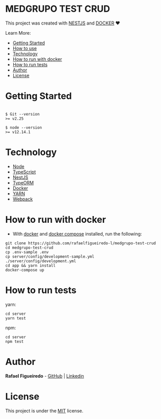 # MEDGRUPO TEST CRUD

This project was created with [NESTJS](https://nestjs.com/) and [DOCKER](https://docs.docker.com/) ❤️<br/>

Learn More:

- [Getting Started](#getting-started)
- [How to use](#how-to-use)
- [Technology](#technology)
- [How to run with docker](#how-to-run-with-docker)
- [How to run tests](#how-to-run-tests)
- [Author](#author)
- [License](#license)

# Getting Started

```

$ Git --version
>= v2.25

$ node --version
>= v12.14.1

```

# Technology

- [Node](https://nodejs.org/)
- [TypeScript](https://www.typescriptlang.org/docs/home)
- [NestJS](https://nestjs.com/)
- [TypeORM](https://typeorm.io/)
- [Docker](https://www.docker.com/)
- [YARN](https://yarnpkg.com/)
- [Webpack](https://webpack.js.org/)

# How to run with docker

- With [docker](https://docs.docker.com/install/ 'docker') and [docker compose](https://docs.docker.com/compose/install/ 'docker compose') installed, run the following:

```
git clone https://github.com/rafaelfigueiredo-l/medgrupo-test-crud
cd medgrupo-test-crud
cp .env-sample .env
cp server/config/development-sample.yml ./server/config/development.yml
cd app && yarn install
docker-compose up
```

# How to run tests

yarn:

```
cd server
yarn test
```

npm:

```
cd server
npm test
```

# Author

**Rafael Figueiredo** - [GitHub](https://github.com/rafaelfigueiredo-l/) | [Linkedin](https://www.linkedin.com/in/rafael-figueiredo-1a076a59/)

# License

This project is under the [MIT](LICENSE) license.
